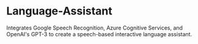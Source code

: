 # Language-Assistant
Integrates Google Speech Recognition, Azure Cognitive Services, and OpenAI's GPT-3 to create a speech-based interactive language assistant.
